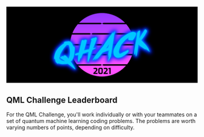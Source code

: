![image](img/qhack-banner.png)

## QML Challenge Leaderboard

For the QML Challenge, you'll work individually or with your teammates on a set of quantum machine learning coding problems. The problems are worth varying numbers of points, depending on difficulty.
